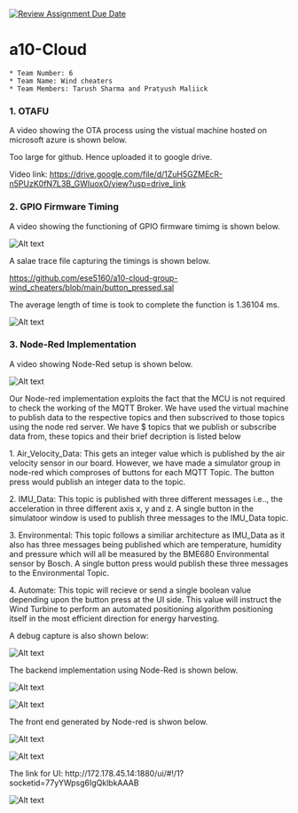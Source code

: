 [![Review Assignment Due Date](https://classroom.github.com/assets/deadline-readme-button-24ddc0f5d75046c5622901739e7c5dd533143b0c8e959d652212380cedb1ea36.svg)](https://classroom.github.com/a/-ZR3sVSa)

# a10-Cloud
    * Team Number: 6
    * Team Name: Wind cheaters 
    * Team Members: Tarush Sharma and Pratyush Maliick 


### 1. OTAFU 
</p>
<p>A video showing the OTA process using the vistual machine hosted on microsoft azure is shown below. </p>

Too large for github. Hence uploaded it to google drive.

Video link: 
https://drive.google.com/file/d/1ZuH5GZMEcR-n5PUzK0fN7L3B_GWIuoxO/view?usp=drive_link

### 2. GPIO Firmware Timing 
</p>
<p> A video showing the functioning of GPIO firmware timimg is shown below.</p>

![Alt text](https://github.com/ese5160/a10-cloud-group-wind_cheaters/blob/main/gpio_debugging.png)

<p> A salae trace file capturing the timings is shown below.</p>

https://github.com/ese5160/a10-cloud-group-wind_cheaters/blob/main/button_pressed.sal

<p> The average length of time is took to complete the function is 1.36104 ms.</p>

![Alt text](https://github.com/ese5160/a10-cloud-group-wind_cheaters/blob/main/gpio_avg_time.png)

### 3. Node-Red Implementation 
</p>
<p>A video showing Node-Red setup is shown below.</p>

![Alt text](https://github.com/ese5160/a10-cloud-group-wind_cheaters/blob/main/Node-RED_setup.gif)

<p>Our Node-red implementation exploits the fact that the MCU is not required to check the working of the MQTT Broker. We have used the virtual machine to publish data to the respective topics and then subscrived to those topics using the node red server. We have $ topics that we publish or subscribe data from, these topics and their brief decription is listed below</p>

<p>1. Air_Velocity_Data: This gets an integer value which is published by the air velocity sensor in our board. However, we have made a simulator group in node-red which comproses of buttons for each MQTT Topic. The button press would publish an integer data to the topic. </p>

<p>2. IMU_Data: This topic is published with three different messages i.e.., the acceleration in three different axis x, y and z. A single button in the simulatoor window is used to publish three messages to the IMU_Data topic.</p>

<p>3. Environmental: This topic follows a similiar architecture as IMU_Data as it also has three messages being published  which are temperature, humidity and pressure which will all be measured by the BME680 Environmental sensor by Bosch. A single button press would publish these three messages to the Environmental Topic.</p>

<p>4. Automate: This topic will recieve or send a single boolean value depending upon the button press at the UI side. This value will instruct the Wind Turbine to  perform an automated positioning algorithm positioning itself in the most efficient direction for energy harvesting.</p>
</p> A debug capture is also shown below: </p>

![Alt text](https://github.com/ese5160/a10-cloud-group-wind_cheaters/blob/main/Debug.png)

<p>The backend implementation using Node-Red is shown below.</p>

![Alt text](https://github.com/ese5160/a10-cloud-group-wind_cheaters/blob/main/Backend_Server.png)

![Alt text](https://github.com/ese5160/a10-cloud-group-wind_cheaters/blob/main/Backend_Simulator.png)

<p>The front end generated by Node-red is shwon below.</p>

![Alt text](https://github.com/ese5160/a10-cloud-group-wind_cheaters/blob/main/Frontend1.png)

![Alt text](https://github.com/ese5160/a10-cloud-group-wind_cheaters/blob/main/Frontend2.png)

<p>The link for UI: http://172.178.45.14:1880/ui/#!/1?socketid=77yYWpsg6IgQklbkAAAB</p>

![Alt text](https://github.com/ese5160/a10-cloud-group-wind_cheaters/blob/main/Simulator.png)

